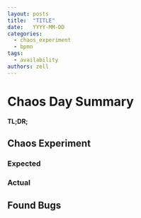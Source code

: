 ```yaml
---
layout: posts
title:  "TITLE"
date:   YYYY-MM-DD
categories: 
  - chaos_experiment 
  - bpmn
tags:
  - availability
authors: zell
---
```


# Chaos Day Summary

**TL;DR;** 

<!--truncate-->

## Chaos Experiment

### Expected

### Actual

## Found Bugs


